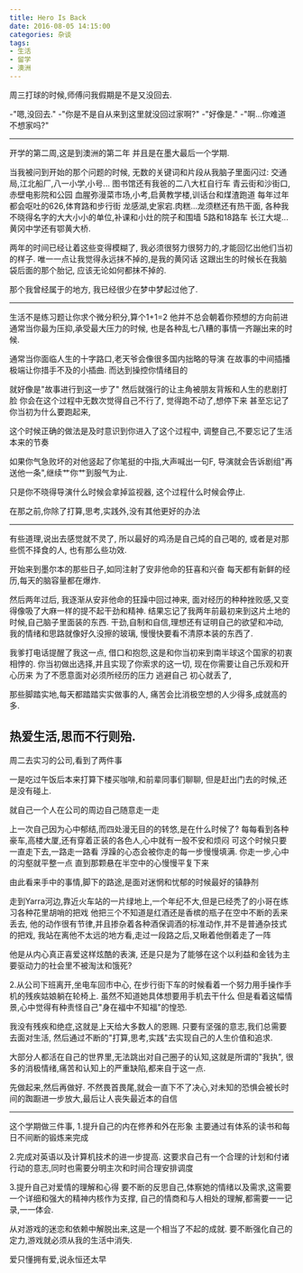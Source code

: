 ```yaml
---
title: Hero Is Back
date: 2016-08-05 14:15:00
categories: 杂谈
tags: 
- 生活
- 留学
- 澳洲
---
```

周三打球的时候,师傅问我假期是不是又没回去.

-"嗯,没回去."
-"你是不是自从来到这里就没回过家啊?"
-"好像是."
-"啊...你难道不想家吗?"

---
开学的第二周,这是到澳洲的第二年
并且是在墨大最后一个学期.

当我被问到开始的那个问题的时候,
无数的关键词和片段从我脑子里面闪过:
交通局,江北船厂,八一小学,小号...
图书馆还有我爸的二八大杠自行车
青云街和沙街口,赤壁电影院和公园
血腥弥漫菜市场,小考,启黄教学楼,训话台和煤渣跑道
每年过年都会呕吐的626,体育路和步行街
龙感湖,史家宕.肉糕...龙须糕还有热干面,
各种我不晓得名字的大大小小的单位,补课和小灶的院子和围墙
5路和18路车
长江大堤...黄冈中学还有鄂黄大桥.

两年的时间已经让着这些变得模糊了,
我必须很努力很努力的,才能回忆出他们当初的样子.
唯一一点让我觉得永远抹不掉的,是我的黄冈话
这跟出生的时候长在我脑袋后面的那个胎记,
应该无论如何都抹不掉的.

那个我曾经属于的地方,
我已经很少在梦中梦起过他了.

---

生活不是练习题让你求个微分积分,算个1+1=2
他并不总会朝着你预想的方向前进
通常当你最为压抑,承受最大压力的时候,
也是各种乱七八糟的事情一齐蹦出来的时候.

通常当你面临人生的十字路口,老天爷会像很多国内拙略的导演
在故事的中间插播极端让你措手不及的小插曲.
而达到操控你情绪目的

就好像是"故事进行到这一步了"
然后就强行的让主角被朋友背叛和人生的悲剧打脸
你会在这个过程中无数次觉得自己不行了,
觉得跑不动了,想停下来
甚至忘记了你当初为什么要跑起来,

这个时候正确的做法是及时意识到你进入了这个过程中,
调整自己,不要忘记了生活本来的节奏

如果你气急败坏的对他竖起了你笔挺的中指,大声喊出一句F,
导演就会告诉剧组"再送他一条",继续艹你艹到服气为止.

只是你不晓得导演什么时候会拿掉监视器,
这个过程什么时候会停止.

在那之前,你除了打算,思考,实践外,没有其他更好的办法

---

有些道理,说出去感觉就不灵了,
所以最好的鸡汤是自己炖的自己喝的,
或者是对那些慌不择食的人,
也有那么些功效.

开始来到墨尔本的那些日子,如同注射了安非他命的狂喜和兴奋
每天都有新鲜的经历,每天的脑容量都在爆炸.

然后两年过后,
我逐渐从安非他命的狂躁中回过神来,
面对经历的种种挫败感,又变得像吸了大麻一样的提不起干劲和精神.
结果忘记了我两年前最初来到这片土地的时候,自己脑子里面装的东西.
干劲,自制和自信,理想还有证明自己的欲望和冲动,
我的情绪和思路就像好久没擦的玻璃,
慢慢快要看不清原本装的东西了.

我爹打电话提醒了我这一点,
借口和抱怨,这是和你当初来到南半球这个国家的初衷相悖的.
你当初做出选择,并且实现了你索求的这一切,
现在你需要让自己乐观和开心历来
为了不愿意面对必须所经历的压力 逃避自己
初心就丢了,

那些脚踏实地,每天都踏踏实实做事的人,
痛苦会比消极空想的人少得多,成就高的多.

热爱生活,思而不行则殆.
---

周二去实习的公司,看到了两件事
 
一是吃过午饭后本来打算下楼买咖啡,和前辈同事们聊聊,
但是赶出门去的时候,还是没有碰上.

就自己一个人在公司的周边自己随意走一走

上一次自己因为心中郁结,而四处漫无目的的转悠,是在什么时候了?
每每看到各种豪车,高楼大厦,还有穿着正装的各色人,心中就有一股不安和烦闷
可这个时候只要一直走下去,一路走一路看
浮躁的心态会被你走的每一步慢慢填满.
你走一步,心中的沟壑就平整一点
直到那颗悬在半空中的心慢慢平复下来

由此看来手中的事情,脚下的路途,是面对迷惘和忧郁的时候最好的镇静剂

走到Yarra河边,靠近火车站的一片绿地上,一个年纪不大,但是已经秃了的小哥在练习各种花里胡哨的把戏
他把三个不知道是红酒还是香槟的瓶子在空中不断的丢来丢去,
他的动作很有节律,并且掺杂着各种酒保调酒的标准动作,并不是普通杂技式的把戏,
我站在离他不太远的地方看,走过一段路之后,又瞅着他倒着走了一阵

他是从内心真正喜爱这样炫酷的表演,
还是只是为了能够在这个以利益和金钱为主要驱动力的社会里不被淘汰和饿死?



2.从公司下班离开,坐电车回市中心,
在步行街下车的时候看着一个努力用手操作手机的残疾姑娘躺在轮椅上.
虽然不知道她具体想要用手机去干什么
但是看着这幅情景,心中觉得有种责怪自己"身在福中不知福"的惶恐.

我没有残疾和绝症,这就是上天给大多数人的恩赐.
只要有坚强的意志,我们总需要去面对生活,
然后通过不断的"打算,思考,实践"去实现自己的人生价值和追求.

大部分人都活在自己的世界里,无法跳出对自己圈子的认知,这就是所谓的"我执",
很多的消极情绪,痛苦和认知上的严重缺陷,都来自于这一点.

先做起来,然后再做好.
不然畏首畏尾,就会一直下不了决心,对未知的恐惧会被长时间的踟蹰进一步放大,最后让人丧失最近本的自信

---
这个学期做三件事,
1.提升自己的内在修养和外在形象
主要通过有体系的读书和每日不间断的锻炼来完成

2.完成对英语以及计算机技术的进一步提高.
这要求自己有一个合理的计划和付诸行动的意志,同时也需要分明主次和时间合理安排调度

3.提升自己对爱情的理解和心得
要不断的反思自己,体察她的情绪以及需求,这需要一个详细和强大的精神内核作为支撑,
自己的情商和与人相处的理解,都需要一一记录,一一体会.

从对游戏的迷恋和依赖中解脱出来,这是一个相当了不起的成就.
要不断强化自己的定力,游戏就必须从我的生活中消失.


爱只懂拥有爱,说永恒还太早